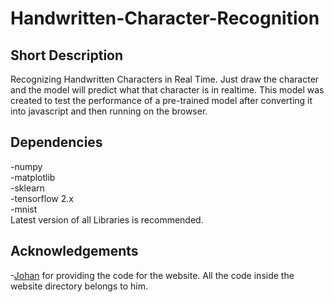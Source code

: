 # Handwritten-Character-Recognition

## Short Description
Recognizing Handwritten Characters in Real Time. Just draw the character and 
the model will predict what that character is in realtime. This model was created
to test the performance of a pre-trained model after converting it into javascript
and then running on the browser.

## Dependencies
-numpy </br>
-matplotlib</br>
-sklearn</br>
-tensorflow 2.x</br>
-mnist</br>
Latest version of all Libraries is recommended.</br>

## Acknowledgements
-[Johan](https://github.com/dettmar) for providing the code for the website. All
the code inside the website directory belongs to him.
